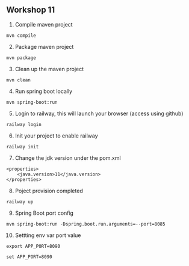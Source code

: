## Workshop 11

1. Compile maven project
```
mvn compile
```

2. Package maven project
```
mvn package
```

3. Clean up the maven project
```
mvn clean
```

4. Run spring boot locally
```
mvn spring-boot:run
```

5. Login to railway, this will launch your browser (access using github)
```
railway login
```

6. Init your project to enable railway

```
railway init
```
7. Change the jdk version under the pom.xml

```
<properties>
    <java.version>11</java.version>
</properties>
```

8. Poject provision completed

```
railway up
```

9. Spring Boot port config 
```
mvn spring-boot:run -Dspring.boot.run.arguments=--port=8085
```

10. Settting env var port value

```
export APP_PORT=8090

set APP_PORT=8090
```